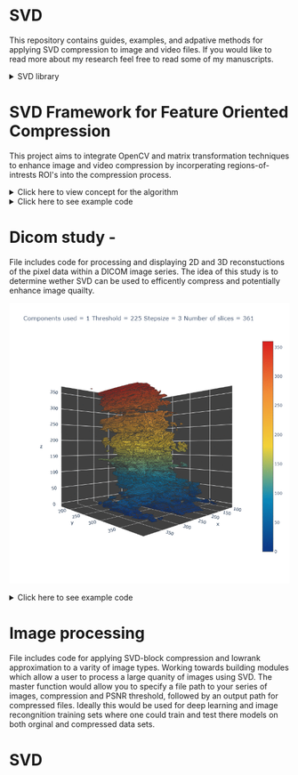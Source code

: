 # SVD
This repository contains guides, examples, and adpative methods for applying SVD compression to image and video files. If you would like to read more about my research feel free to read some of my manuscripts. 


<details>
  <summary>SVD library</summary>


</details>


# SVD Framework for Feature Oriented Compression
This project aims to integrate OpenCV and matrix transformation techniques to enhance image and video compression by incorperating regions-of-intrests ROI's into the compression process. 


<details>
  <summary>Click here to view concept for the algorithm</summary>
![Fc-SVD algorithm](https://github.com/Jesse-Redford/Adpative-SVD/blob/master/fc-SVD%20algorithm.PNG?raw=true)
</details>

<details>
  <summary>Click here to see example code</summary>


</details>

# Dicom study -
File includes code for processing and displaying 2D and 3D reconstuctions of the pixel data within a DICOM image series.
The idea of this study is to determine wether SVD can be used to efficently compress and potentially enhance image quailty.


 
![DICOM Study, SVD compression effects on 3D reconstructions of CT and MRI scans](https://github.com/Jesse-Redford/Adpative-SVD/blob/master/3D_Bone_Reconstruction_GIF.gif?raw=true)

<details>
  <summary>Click here to see example code</summary>

</details>


# Image processing
File includes code for applying SVD-block compression and lowrank approximation to a varity of image types. 
Working towards building modules which allow a user to process a large quanity of images using SVD. 
The master function would allow you to specify a file path to your series of images, compression and PSNR threshold, followed by an output path for compressed files. Ideally this would be used for deep learning and image recongnition training sets where one could train and test there models on both orginal and compressed data sets.


# SVD
